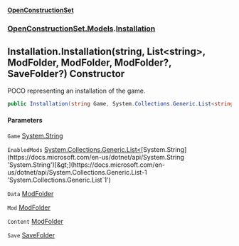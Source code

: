 #### [OpenConstructionSet](index.md 'index')
### [OpenConstructionSet.Models](index.md#OpenConstructionSet_Models 'OpenConstructionSet.Models').[Installation](d9dvAYmZXntxn1p8iGWqPw.md 'OpenConstructionSet.Models.Installation')
## Installation.Installation(string, List&lt;string&gt;, ModFolder, ModFolder, ModFolder?, SaveFolder?) Constructor
POCO representing an installation of the game.  
```csharp
public Installation(string Game, System.Collections.Generic.List<string> EnabledMods, OpenConstructionSet.Models.ModFolder Data, OpenConstructionSet.Models.ModFolder Mod, OpenConstructionSet.Models.ModFolder? Content, OpenConstructionSet.Models.SaveFolder? Save);
```
#### Parameters
<a name='OpenConstructionSet_Models_Installation_Installation(string_System_Collections_Generic_List_string__OpenConstructionSet_Models_ModFolder_OpenConstructionSet_Models_ModFolder_OpenConstructionSet_Models_ModFolder__OpenConstructionSet_Models_SaveFolder_)_Game'></a>
`Game` [System.String](https://docs.microsoft.com/en-us/dotnet/api/System.String 'System.String')  
  
<a name='OpenConstructionSet_Models_Installation_Installation(string_System_Collections_Generic_List_string__OpenConstructionSet_Models_ModFolder_OpenConstructionSet_Models_ModFolder_OpenConstructionSet_Models_ModFolder__OpenConstructionSet_Models_SaveFolder_)_EnabledMods'></a>
`EnabledMods` [System.Collections.Generic.List&lt;](https://docs.microsoft.com/en-us/dotnet/api/System.Collections.Generic.List-1 'System.Collections.Generic.List`1')[System.String](https://docs.microsoft.com/en-us/dotnet/api/System.String 'System.String')[&gt;](https://docs.microsoft.com/en-us/dotnet/api/System.Collections.Generic.List-1 'System.Collections.Generic.List`1')  
  
<a name='OpenConstructionSet_Models_Installation_Installation(string_System_Collections_Generic_List_string__OpenConstructionSet_Models_ModFolder_OpenConstructionSet_Models_ModFolder_OpenConstructionSet_Models_ModFolder__OpenConstructionSet_Models_SaveFolder_)_Data'></a>
`Data` [ModFolder](0h0FW6YI9iSflrhSD7PySw.md 'OpenConstructionSet.Models.ModFolder')  
  
<a name='OpenConstructionSet_Models_Installation_Installation(string_System_Collections_Generic_List_string__OpenConstructionSet_Models_ModFolder_OpenConstructionSet_Models_ModFolder_OpenConstructionSet_Models_ModFolder__OpenConstructionSet_Models_SaveFolder_)_Mod'></a>
`Mod` [ModFolder](0h0FW6YI9iSflrhSD7PySw.md 'OpenConstructionSet.Models.ModFolder')  
  
<a name='OpenConstructionSet_Models_Installation_Installation(string_System_Collections_Generic_List_string__OpenConstructionSet_Models_ModFolder_OpenConstructionSet_Models_ModFolder_OpenConstructionSet_Models_ModFolder__OpenConstructionSet_Models_SaveFolder_)_Content'></a>
`Content` [ModFolder](0h0FW6YI9iSflrhSD7PySw.md 'OpenConstructionSet.Models.ModFolder')  
  
<a name='OpenConstructionSet_Models_Installation_Installation(string_System_Collections_Generic_List_string__OpenConstructionSet_Models_ModFolder_OpenConstructionSet_Models_ModFolder_OpenConstructionSet_Models_ModFolder__OpenConstructionSet_Models_SaveFolder_)_Save'></a>
`Save` [SaveFolder](V_zortZPS59vW0ZEiqO+Gg.md 'OpenConstructionSet.Models.SaveFolder')  
  
